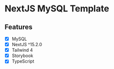 # NextJS MySQL Template

## Features

- [x] MySQL
- [x] NextJS ^15.2.0
- [x] Tailwind 4
- [x] Storybook
- [x] TypeScript

